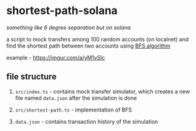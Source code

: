 # shortest-path-solana

_something like 6 degree separation but on solana_

a script to mock transfers among 100 random accounts (on localnet) and find the shortest path between two accounts using [BFS algorithm](https://en.wikipedia.org/wiki/Breadth-first_search)

example - https://imgur.com/a/yM1vSlc

## file structure

1. `src/index.ts` - contains mock transfer simulator, which creates a new file named `data.json` after the simulation is done

2. `src/shortest-path.ts` - implementation of BFS

3. `data.json` - contains transaction history of the simulation
